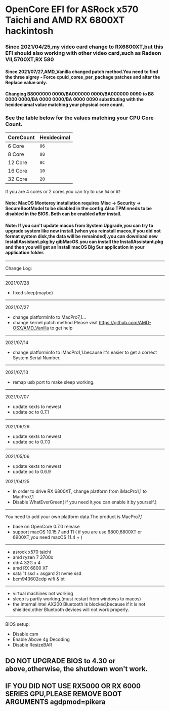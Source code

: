 # OpenCore EFI for ASRock x570 Taichi and AMD RX 6800XT hackintosh

### Since 2021/04/25,my video card change to RX6800XT,but this EFI should also working with other video card,such as Radeon VII,5700XT,RX 580

#### Since 2021/07/27,AMD_Vanilla changed patch method.You need to find the three algrey - Force cpuid_cores_per_package patches and alter the Replace value only.

#### Changing B8000000 0000/BA000000 0000/BA000000 0090 to B8 <CoreCount> 0000 0000/BA <CoreCount> 0000 0000/BA <CoreCount> 0000 0090 substituting <CoreCount> with the hexideciamal value matching your physical core count. 

### See the table below for the values matching your CPU Core Count.

| CoreCount | Hexidecimal|
|--------|---------|
|   6 Core  | `06` |
|   8 Core  | `08` |
|   12 Core | `0C` |
|   16 Core | `10` |
|   32 Core | `20` |

If you are 4 cores or 2 cores,you can try to use `04` or `02`

#### Note: MacOS Monterey installation requires Misc -> Security -> SecureBootModel to be disabled in the config.Also TPM nneds to be disabled in the BIOS. Both can be enabled after install.

#### Note: If you can't update macos from System Upgrade,you can try to upgrade system like new install.(when you reinstall macos,if you did not format system disk,the data will be remainded).you can download new InstallAssistant.pkg by gibMacOS.you can install the InstallAssistant.pkg and then you will get an Install macOS Big Sur application in your application folder.

----

Change Log:

----

2021/07/28
+ fixed sleep(maybe)

----

2021/07/27
+ change platforminfo to MacPro7,1...
+ change kernel patch method.Please visit https://github.com/AMD-OSX/AMD_Vanilla to get help
----

2021/07/14
+ change platforminfo to iMacPro1,1.because it's easier to get a correct System Serial Number.
----

2021/07/13
+ remap usb port to make sleep working.
----

2021/07/07
+ update kexts to newest
+ update oc to 0.7.1
----

2021/06/29
+ update kexts to newest
+ update oc to 0.7.0
----

2021/05/06
+ update kexts to newest
+ update oc to 0.6.9

2021/04/25
+ In order to drive RX 6800XT, change platform from iMacPro1,1 to MacPro7,1
+ Disable WhatEverGreen( if you need it,you can enable it by yourself.)
----

You need to add your own platform data.The product is MacPro7,1

+ base on OpenCore 0.7.0 release
+ support macOS 10.15.7 and 11 ( if you are use 6800,6800XT or 6900XT,you need macOS 11.4 + )

----
+ asrock x570 taichi
+ amd ryzen 7 3700x
+ ddr4 32G x 4
+ amd RX 6800 XT
+ sata 1t ssd + asgard 2t nvme ssd
+ bcm943602cdp wifi & bt

----
+ virtual machines not working
+ sleep is partly working.(must restart from windows to macos)
+ the internal Intel AX200 Bluetooth is blocked,because if it is not shielded,other Bluetooth devices will not work properly.

----
BIOS setup:
+ Disable csm
+ Enable Above 4g Decoding
+ Disable ResizeBAR

## DO NOT UPGRADE BIOS to 4.30 or above,otherwise, the shutdown won't work.

## IF YOU DID NOT USE RX5000 OR RX 6000 SERIES GPU,PLEASE REMOVE BOOT ARGUMENTS agdpmod=pikera